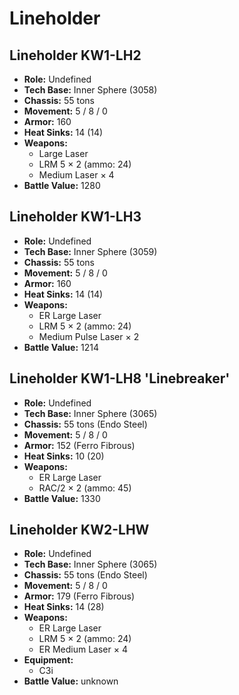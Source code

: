 # Lineholder
## Lineholder KW1-LH2
- **Role:** Undefined
- **Tech Base:** Inner Sphere (3058)
- **Chassis:** 55 tons
- **Movement:** 5 / 8 / 0
- **Armor:** 160
- **Heat Sinks:** 14 (14)
- **Weapons:**
  - Large Laser
  - LRM 5 × 2 (ammo: 24)
  - Medium Laser × 4
- **Battle Value:** 1280

## Lineholder KW1-LH3
- **Role:** Undefined
- **Tech Base:** Inner Sphere (3059)
- **Chassis:** 55 tons
- **Movement:** 5 / 8 / 0
- **Armor:** 160
- **Heat Sinks:** 14 (14)
- **Weapons:**
  - ER Large Laser
  - LRM 5 × 2 (ammo: 24)
  - Medium Pulse Laser × 2
- **Battle Value:** 1214

## Lineholder KW1-LH8 'Linebreaker'
- **Role:** Undefined
- **Tech Base:** Inner Sphere (3065)
- **Chassis:** 55 tons (Endo Steel)
- **Movement:** 5 / 8 / 0
- **Armor:** 152 (Ferro Fibrous)
- **Heat Sinks:** 10 (20)
- **Weapons:**
  - ER Large Laser
  - RAC/2 × 2 (ammo: 45)
- **Battle Value:** 1330

## Lineholder KW2-LHW
- **Role:** Undefined
- **Tech Base:** Inner Sphere (3065)
- **Chassis:** 55 tons (Endo Steel)
- **Movement:** 5 / 8 / 0
- **Armor:** 179 (Ferro Fibrous)
- **Heat Sinks:** 14 (28)
- **Weapons:**
  - ER Large Laser
  - LRM 5 × 2 (ammo: 24)
  - ER Medium Laser × 4
- **Equipment:**
  - C3i
- **Battle Value:** unknown

